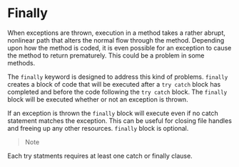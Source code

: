 # Finally

When exceptions are thrown, execution in a method takes a rather abrupt, nonlinear path that alters the normal flow through the method. Depending upon how the method is coded, it is even possible for an exception to cause the method to return prematurely. This could be a problem in some methods.

The ```finally``` keyword is designed to address this kind of problems. ```finally``` creates a block of code that will be executed after a ```try catch``` block has completed and before the code following the ```try catch``` block. The ```finally``` block will be executed whether or not an exception is thrown. 

If an exception is thrown the ```finally``` block will execute even if no catch statement matches the exception. This can be useful for closing file handles and freeing up any other resources. ```finally``` block is optional.

> Note  

Each try statments requires at least one catch or finally clause.